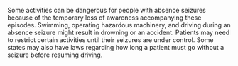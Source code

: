 Some activities can be dangerous for people with absence seizures because of the temporary loss of awareness accompanying these episodes. Swimming, operating hazardous machinery, and driving during an absence seizure might result in drowning or an accident. Patients may need to restrict certain activities until their seizures are under control. Some states may also have laws regarding how long a patient must go without a seizure before resuming driving.